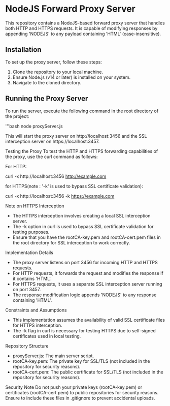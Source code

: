 # NodeJS Forward Proxy Server

This repository contains a NodeJS-based forward proxy server that handles both HTTP and HTTPS requests. It is capable of modifying responses by appending 'NODEJS' to any payload containing 'HTML' (case-insensitive). 

## Installation

To set up the proxy server, follow these steps:

1. Clone the repository to your local machine.
2. Ensure Node.js (v14 or later) is installed on your system.
3. Navigate to the cloned directory.

## Running the Proxy Server

To run the server, execute the following command in the root directory of the project:

'''bash
node proxyServer.js

This will start the proxy server on http://localhost:3456 and the SSL interception server on https://localhost:3457.

Testing the Proxy
To test the HTTP and HTTPS forwarding capabilities of the proxy, use the curl command as follows:

For HTTP:

curl -x http://localhost:3456 http://example.com

for HTTPS(note : '-k' is used to bypass SSL certificate validation):

curl -x http://localhost:3456 -k https://example.com

Note on HTTPS Interception
- The HTTPS interception involves creating a local SSL interception server.
- The -k option in curl is used to bypass SSL certificate validation for testing purposes.
- Ensure that you have the rootCA-key.pem and rootCA-cert.pem files in the root directory for SSL interception to work correctly.

Implementation Details
- The proxy server listens on port 3456 for incoming HTTP and HTTPS requests.
- For HTTP requests, it forwards the request and modifies the response if it contains 'HTML'.
- For HTTPS requests, it uses a separate SSL interception server running on port 3457.
- The response modification logic appends 'NODEJS' to any response containing 'HTML'.

Constraints and Assumptions
- This implementation assumes the availability of valid SSL certificate files for HTTPS interception.
- The -k flag in curl is necessary for testing HTTPS due to self-signed certificates used in local testing.

Repository Structure
- proxyServer.js: The main server script.
- rootCA-key.pem: The private key for SSL/TLS (not included in the repository for security reasons).
- rootCA-cert.pem: The public certificate for SSL/TLS (not included in the repository for security reasons).

Security Note
Do not push your private keys (rootCA-key.pem) or certificates (rootCA-cert.pem) to public repositories for security reasons.
Ensure to include these files in .gitignore to prevent accidental uploads.